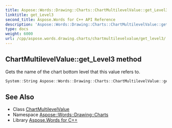 ```yaml
---
title: Aspose::Words::Drawing::Charts::ChartMultilevelValue::get_Level3 method
linktitle: get_Level3
second_title: Aspose.Words for C++ API Reference
description: 'Aspose::Words::Drawing::Charts::ChartMultilevelValue::get_Level3 method. Gets the name of the chart bottom level that this value refers to in C++.'
type: docs
weight: 6000
url: /cpp/aspose.words.drawing.charts/chartmultilevelvalue/get_level3/
---
```

## ChartMultilevelValue::get_Level3 method


Gets the name of the chart bottom level that this value refers to.

```cpp
System::String Aspose::Words::Drawing::Charts::ChartMultilevelValue::get_Level3() const
```

## See Also

* Class [ChartMultilevelValue](../)
* Namespace [Aspose::Words::Drawing::Charts](../../)
* Library [Aspose.Words for C++](../../../)
